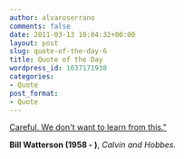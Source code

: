 ```yaml
---
author: alvaroserrano
comments: false
date: 2011-03-13 10:04:32+00:00
layout: post
slug: quote-of-the-day-6
title: Quote of the Day
wordpress_id: 1637171938
categories:
- Quote
post_format:
- Quote
---
```


[Careful. We don't want to learn from this."](http://www.quotationspage.com/quote/26006.html)

**Bill Watterson (1958 - )**, _Calvin and Hobbes._

